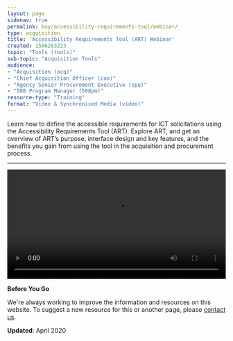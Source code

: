 ```yaml
---
layout: page
sidenav: true
permalink: buy/accessibility-requirements-tool/webinar/
type: acquisition
title: 'Accessibility Requirements Tool (ART) Webinar'
created: 1586283223
topic: "Tools (tools)"
sub-topic: "Acquisition Tools"
audience:
- "Acquisition (acq)"
- "Chief Acquisition Officer (cao)"
- "Agency Senior Procurement Executive (spe)"
- "508 Program Manager (508pm)"
resource-type: "Training"
format: "Video & Synchronized Media (video)"
---
```


Learn how to define the accessible requirements for ICT solicitations using the Accessibility Requirements Tool (ART). Explore ART, and get an overview of ART’s purpose, interface design and key features, and the benefits you gain from using the tool in the acquisition and procurement process.

* * *

<video controls="controls" data-vscid="3qesx4ovd" style="width:100%"><source src="https://assets.section508.gov/assets/files/ART-Webinar-Dec-2019(OC).m4v" type="video/mp4" /></video>

<div class="border-base radius-lg border-1px">
  <div class="padding-1">
    <strong>Before You Go</strong><br />
    <p dir="ltr">
      We're always working to improve the information and resources on this website. To suggest a new resource for this or another page, please <a class="mailto" href="mailto:section.508@gsa.gov">contact us</a>.
    </p>
  </div>
</div>

**Updated**: April 2020